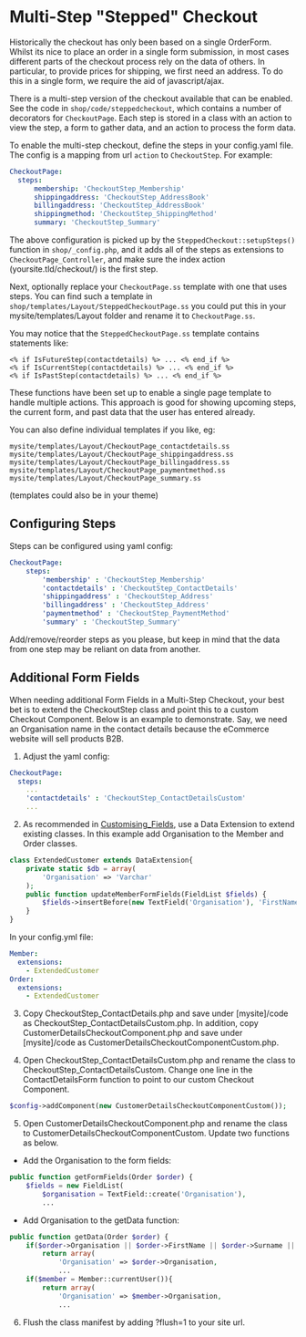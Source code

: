 # Multi-Step "Stepped" Checkout

Historically the checkout has only been based on a single OrderForm. Whilst its nice to place an order in a single form submission, in most cases different parts of the checkout process rely on the data of others. In particular, to provide prices for shipping, we first need an address. To do this in a single form, we require the aid of javascript/ajax.

There is a multi-step version of the checkout available that can be enabled. See the code in `shop/code/steppedcheckout`, which contains a number of decorators for `CheckoutPage`. Each step is stored in a class with an action to view the step, a form to gather data, and an action to process the form data.

To enable the multi-step checkout, define the steps in your config.yaml file. The config is a mapping from url `action` to `CheckoutStep`. For example:
```yaml
CheckoutPage:
  steps:
      membership: 'CheckoutStep_Membership'
      shippingaddress: 'CheckoutStep_AddressBook'
      billingaddress: 'CheckoutStep_AddressBook'
      shippingmethod: 'CheckoutStep_ShippingMethod'
      summary: 'CheckoutStep_Summary'
```
	
The above configuration is picked up by the `SteppedCheckout::setupSteps()` function in `shop/_config.php`, and it adds all of the steps as extensions to `CheckoutPage_Controller`, and make sure the index action (yoursite.tld/checkout/) is the first step.
 
Next, optionally replace your `CheckoutPage.ss` template with one that uses steps. You can find such a template in `shop/templates/Layout/SteppedCheckoutPage.ss` you could put this in your mysite/templates/Layout folder and rename it to `CheckoutPage.ss`.
 
You may notice that the `SteppedCheckoutPage.ss` template contains statements like:

```
<% if IsFutureStep(contactdetails) %> ... <% end_if %>
<% if IsCurrentStep(contactdetails) %> ... <% end_if %>
<% if IsPastStep(contactdetails) %> ... <% end_if %>
```

These functions have been set up to enable a single page template to handle multiple actions. This approach is good for showing upcoming steps, the current form, and past data that the user has entered already.

You can also define individual templates if you like, eg:

```
mysite/templates/Layout/CheckoutPage_contactdetails.ss
mysite/templates/Layout/CheckoutPage_shippingaddress.ss
mysite/templates/Layout/CheckoutPage_billingaddress.ss
mysite/templates/Layout/CheckoutPage_paymentmethod.ss
mysite/templates/Layout/CheckoutPage_summary.ss
```
(templates could also be in your theme)

## Configuring Steps

Steps can be configured using yaml config:

```yaml
CheckoutPage:
    steps:
        'membership' : 'CheckoutStep_Membership'
        'contactdetails' : 'CheckoutStep_ContactDetails'
        'shippingaddress' : 'CheckoutStep_Address'
        'billingaddress' : 'CheckoutStep_Address'
        'paymentmethod' : 'CheckoutStep_PaymentMethod'
        'summary' : 'CheckoutStep_Summary'
```

Add/remove/reorder steps as you please, but keep in mind that the data from one step may be reliant on data from another.


## Additional Form Fields

When needing additional Form Fields in a Multi-Step Checkout, your best bet is to extend the CheckoutStep class and point this to a custom Checkout Component.  Below is an example to demonstrate.  Say, we need an Organisation name in the contact details because the eCommerce website will sell products B2B.  

1) Adjust the yaml config: 
```yaml
CheckoutPage:
  steps:
    ...
    'contactdetails' : 'CheckoutStep_ContactDetailsCustom'
    ...
```

2) As recommended in [Customising_Fields](Custom_Fields), use a Data Extension to extend existing classes. In this example add Organisation to the Member and Order classes.
```php
class ExtendedCustomer extends DataExtension{
    private static $db = array(
        'Organisation' => 'Varchar'
    );
    public function updateMemberFormFields(FieldList $fields) {
    	$fields->insertBefore(new TextField('Organisation'), 'FirstName');
    }
}
```

In your config.yml file:
```yaml
Member:
  extensions:
    - ExtendedCustomer
Order:
  extensions:
    - ExtendedCustomer
```

3) Copy CheckoutStep_ContactDetails.php and save under [mysite]/code as CheckoutStep_ContactDetailsCustom.php.  In addition, copy CustomerDetailsCheckoutComponent.php and save under [mysite]/code as CustomerDetailsCheckoutComponentCustom.php.

4) Open CheckoutStep_ContactDetailsCustom.php and rename the class to CheckoutStep_ContactDetailsCustom.  Change one line in the ContactDetailsForm function to point to our custom Checkout Component.
```php
$config->addComponent(new CustomerDetailsCheckoutComponentCustom());
```

5) Open CustomerDetailsCheckoutComponent.php and rename the class to CustomerDetailsCheckoutComponentCustom.  Update two functions as below.
- Add the Organisation to the form fields:
```php
public function getFormFields(Order $order) {
	$fields = new FieldList(
		$organisation = TextField::create('Organisation'),
		...
```
- Add Organisation to the getData function:
```php
public function getData(Order $order) {	
	if($order->Organisation || $order->FirstName || $order->Surname || $order->Email){
		return array(
			'Organisation' => $order->Organisation,
			...
	if($member = Member::currentUser()){
		return array(
			'Organisation' => $member->Organisation,
			...
```

6) Flush the class manifest by adding ?flush=1 to your site url. 
